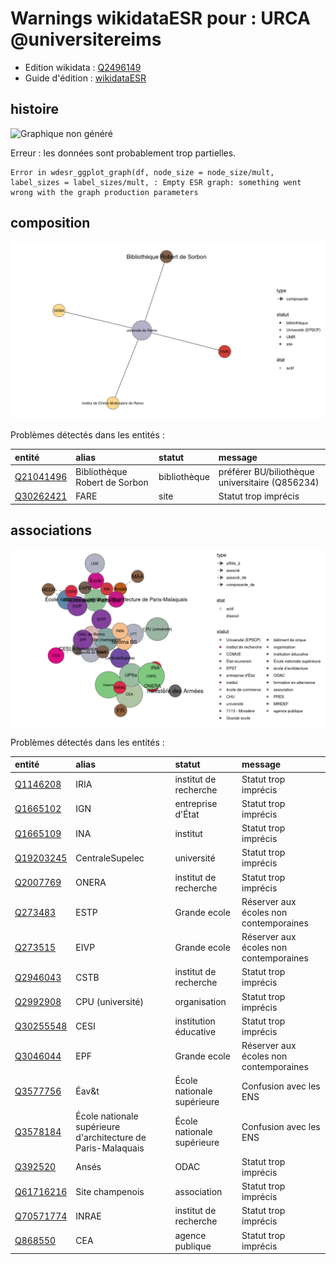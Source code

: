 Warnings wikidataESR pour : URCA @universitereims
================

- Edition wikidata : [Q2496149](https://www.wikidata.org/wiki/Q2496149)
- Guide d'édition : [wikidataESR](https://github.com/cpesr/wikidataESR/)



## histoire 

![Graphique non généré](https://github.com/cpesr/wikidataESR/blob/master/plots/etablissements/Q2496149-histoire.png) 

Erreur : les données sont probablement trop partielles.
```
Error in wdesr_ggplot_graph(df, node_size = node_size/mult, label_sizes = label_sizes/mult, : Empty ESR graph: something went wrong with the graph production parameters

``` 



## composition 

![Graphique non généré](https://github.com/cpesr/wikidataESR/blob/master/plots/etablissements/Q2496149-composition.png) 



Problèmes détectés dans les entités :

|entité                                               |alias                         |statut       |message                                         |
|:----------------------------------------------------|:-----------------------------|:------------|:-----------------------------------------------|
|[Q21041496](https://www.wikidata.org/wiki/Q21041496) |Bibliothèque Robert de Sorbon |bibliothèque |préférer BU/biliothèque universitaire (Q856234) |
|[Q30262421](https://www.wikidata.org/wiki/Q30262421) |FARE                          |site         |Statut trop imprécis                            |


## associations 

![Graphique non généré](https://github.com/cpesr/wikidataESR/blob/master/plots/etablissements/Q2496149-associations.png) 



Problèmes détectés dans les entités :

|entité                                               |alias                                                        |statut                     |message                                |
|:----------------------------------------------------|:------------------------------------------------------------|:--------------------------|:--------------------------------------|
|[Q1146208](https://www.wikidata.org/wiki/Q1146208)   |IRIA                                                         |institut de recherche      |Statut trop imprécis                   |
|[Q1665102](https://www.wikidata.org/wiki/Q1665102)   |IGN                                                          |entreprise d'État          |Statut trop imprécis                   |
|[Q1665109](https://www.wikidata.org/wiki/Q1665109)   |INA                                                          |institut                   |Statut trop imprécis                   |
|[Q19203245](https://www.wikidata.org/wiki/Q19203245) |CentraleSupelec                                              |université                 |Statut trop imprécis                   |
|[Q2007769](https://www.wikidata.org/wiki/Q2007769)   |ONERA                                                        |institut de recherche      |Statut trop imprécis                   |
|[Q273483](https://www.wikidata.org/wiki/Q273483)     |ESTP                                                         |Grande ecole               |Réserver aux écoles non contemporaines |
|[Q273515](https://www.wikidata.org/wiki/Q273515)     |EIVP                                                         |Grande ecole               |Réserver aux écoles non contemporaines |
|[Q2946043](https://www.wikidata.org/wiki/Q2946043)   |CSTB                                                         |institut de recherche      |Statut trop imprécis                   |
|[Q2992908](https://www.wikidata.org/wiki/Q2992908)   |CPU (université)                                             |organisation               |Statut trop imprécis                   |
|[Q30255548](https://www.wikidata.org/wiki/Q30255548) |CESI                                                         |institution éducative      |Statut trop imprécis                   |
|[Q3046044](https://www.wikidata.org/wiki/Q3046044)   |EPF                                                          |Grande ecole               |Réserver aux écoles non contemporaines |
|[Q3577756](https://www.wikidata.org/wiki/Q3577756)   |Éav&t                                                        |École nationale supérieure |Confusion avec les ENS                 |
|[Q3578184](https://www.wikidata.org/wiki/Q3578184)   |École nationale supérieure d'architecture de Paris-Malaquais |École nationale supérieure |Confusion avec les ENS                 |
|[Q392520](https://www.wikidata.org/wiki/Q392520)     |Ansés                                                        |ODAC                       |Statut trop imprécis                   |
|[Q61716216](https://www.wikidata.org/wiki/Q61716216) |Site champenois                                              |association                |Statut trop imprécis                   |
|[Q70571774](https://www.wikidata.org/wiki/Q70571774) |INRAE                                                        |institut de recherche      |Statut trop imprécis                   |
|[Q868550](https://www.wikidata.org/wiki/Q868550)     |CEA                                                          |agence publique            |Statut trop imprécis                   |
